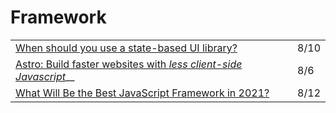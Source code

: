 # Framework

|  |  |
| :--- | :--- |
| [When should you use a state-based UI library?](https://gomakethings.com/when-should-you-use-a-state-based-ui-library/) | 8/10 |
| [Astro: Build faster websites with _less client-side Javascript_](https://astro.build/)\_\_ | 8/6 |
| [What Will Be the Best JavaScript Framework in 2021?](https://medium.com/better-programming/what-will-be-the-best-javascript-framework-in-2021-da4582268419) | 8/12 |

